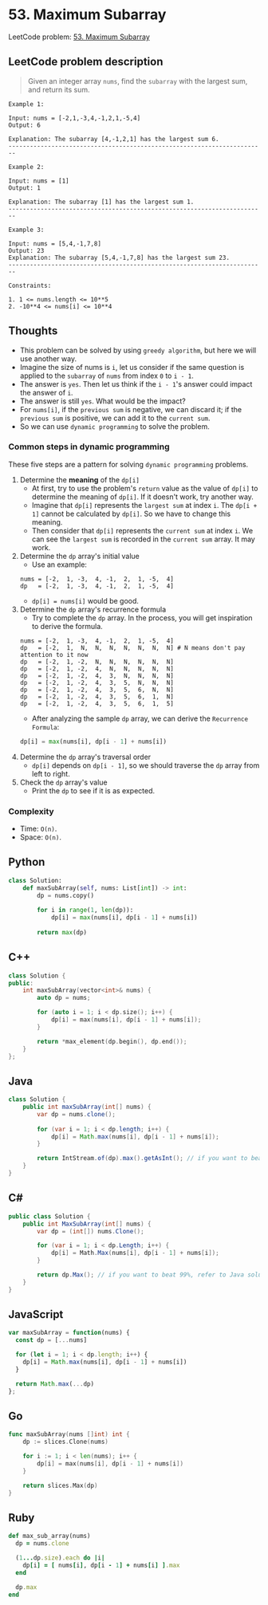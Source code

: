 # 53. Maximum Subarray
LeetCode problem: [53. Maximum Subarray](https://leetcode.com/problems/maximum-subarray/)

## LeetCode problem description
> Given an integer array `nums`, find the `subarray` with the largest sum, and return its sum.

```
Example 1:

Input: nums = [-2,1,-3,4,-1,2,1,-5,4]
Output: 6

Explanation: The subarray [4,-1,2,1] has the largest sum 6.
------------------------------------------------------------------------

Example 2:

Input: nums = [1]
Output: 1

Explanation: The subarray [1] has the largest sum 1.
------------------------------------------------------------------------

Example 3:

Input: nums = [5,4,-1,7,8]
Output: 23
Explanation: The subarray [5,4,-1,7,8] has the largest sum 23.
------------------------------------------------------------------------

Constraints:

1. 1 <= nums.length <= 10**5
2. -10**4 <= nums[i] <= 10**4
```

## Thoughts
* This problem can be solved by using `greedy algorithm`, but here we will use another way.
* Imagine the size of nums is `i`, let us consider if the same question is applied to the `subarray` of `nums` from index `0` to `i - 1`.
* The answer is `yes`. Then let us think if the `i - 1`'s answer could impact the answer of `i`.
* The answer is still `yes`. What would be the impact?
* For `nums[i]`,
if the `previous sum` is negative, we can discard it;
if the `previous sum` is positive, we can add it to the `current sum`.
* So we can use `dynamic programming` to solve the problem.

### Common steps in dynamic programming
These five steps are a pattern for solving `dynamic programming` problems.

1. Determine the **meaning** of the `dp[i]`
    * At first, try to use the problem's `return` value as the value of `dp[i]` to determine the meaning of `dp[i]`. If it doesn't work, try another way.
    * Imagine that `dp[i]` represents the `largest sum` at index `i`. The `dp[i + 1]` cannot be calculated by `dp[i]`. So we have to change this meaning.
    * Then consider that `dp[i]` represents the `current sum` at index `i`. We can see the `largest sum` is recorded in the `current sum` array. It may work.
2. Determine the `dp` array's initial value
    * Use an example:
   ```
   nums = [-2,  1, -3,  4, -1,  2,  1, -5,  4]
   dp   = [-2,  1, -3,  4, -1,  2,  1, -5,  4]
   ```
    * `dp[i] = nums[i]` would be good.
3. Determine the `dp` array's recurrence formula
    * Try to complete the `dp` array. In the process, you will get inspiration to derive the formula.
   ```
   nums = [-2,  1, -3,  4, -1,  2,  1, -5,  4]
   dp   = [-2,  1,  N,  N,  N,  N,  N,  N,  N] # N means don't pay attention to it now
   dp   = [-2,  1, -2,  N,  N,  N,  N,  N,  N]
   dp   = [-2,  1, -2,  4,  N,  N,  N,  N,  N]
   dp   = [-2,  1, -2,  4,  3,  N,  N,  N,  N]
   dp   = [-2,  1, -2,  4,  3,  5,  N,  N,  N]
   dp   = [-2,  1, -2,  4,  3,  5,  6,  N,  N]
   dp   = [-2,  1, -2,  4,  3,  5,  6,  1,  N]
   dp   = [-2,  1, -2,  4,  3,  5,  6,  1,  5]
   ``` 
    * After analyzing the sample `dp` array, we can derive the `Recurrence Formula`:
   ```python
   dp[i] = max(nums[i], dp[i - 1] + nums[i])
   ```
4. Determine the `dp` array's traversal order
    * `dp[i]` depends on `dp[i - 1]`, so we should traverse the `dp` array from left to right.
5. Check the `dp` array's value
    * Print the `dp` to see if it is as expected.

### Complexity
* Time: `O(n)`.
* Space: `O(n)`.

## Python
```python
class Solution:
    def maxSubArray(self, nums: List[int]) -> int:
        dp = nums.copy()
        
        for i in range(1, len(dp)):
            dp[i] = max(nums[i], dp[i - 1] + nums[i])
        
        return max(dp)
```

## C++
```cpp
class Solution {
public:
    int maxSubArray(vector<int>& nums) {
        auto dp = nums;

        for (auto i = 1; i < dp.size(); i++) {
            dp[i] = max(nums[i], dp[i - 1] + nums[i]);
        }

        return *max_element(dp.begin(), dp.end());
    }
};
```

## Java
```java
class Solution {
    public int maxSubArray(int[] nums) {
        var dp = nums.clone();
        
        for (var i = 1; i < dp.length; i++) {
            dp[i] = Math.max(nums[i], dp[i - 1] + nums[i]);
        }

        return IntStream.of(dp).max().getAsInt(); // if you want to beat 99%, you can use a variable to collect the maximum value: `if (dp[i] > result) result = dp[i];` 
    }
}
```

## C#
```c#
public class Solution {
    public int MaxSubArray(int[] nums) {
        var dp = (int[]) nums.Clone();

        for (var i = 1; i < dp.Length; i++) {
            dp[i] = Math.Max(nums[i], dp[i - 1] + nums[i]);
        }

        return dp.Max(); // if you want to beat 99%, refer to Java soluiton's comment
    }
}
```

## JavaScript
```javascript
var maxSubArray = function(nums) {
  const dp = [...nums]

  for (let i = 1; i < dp.length; i++) {
    dp[i] = Math.max(nums[i], dp[i - 1] + nums[i])
  }

  return Math.max(...dp)
};
```

## Go
```go
func maxSubArray(nums []int) int {
    dp := slices.Clone(nums)

    for i := 1; i < len(nums); i++ {
        dp[i] = max(nums[i], dp[i - 1] + nums[i])
    }

    return slices.Max(dp)
}
```

## Ruby
```ruby
def max_sub_array(nums)
  dp = nums.clone

  (1...dp.size).each do |i|
    dp[i] = [ nums[i], dp[i - 1] + nums[i] ].max
  end

  dp.max
end
```
